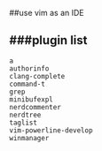 ##use vim as an IDE


###plugin list
---

```
a
authorinfo
clang-complete
command-t
grep
minibufexpl
nerdcommenter
nerdtree
taglist
vim-powerline-develop
winmanager
```
